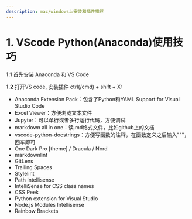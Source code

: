 ```yaml
---
description: mac/windows上安装和插件推荐
---
```


# 1. VScode Python\(Anaconda\)使用技巧

**1.1** 首先安装 Anaconda 和 VS Code

**1.2** 打开VS code, 安装插件 ctrl\(/cmd\) + shift + X: 

* Anaconda Extension Pack：包含了Python和YAML Support for Visual Studio Code 
* Excel Viewer：方便浏览文本文件
* Jupyter：可以单行或者多行运行代码，方便调试 
* markdown all in one：读.md格式文件，比如github上的文档 
* vscode-python-docstrings：方便写函数的注释，在函数定义之后输入"""，回车即可 
* One Dark Pro \[theme\] / Dracula / Nord 
* markdownlint 
* GitLens 
* Trailing Spaces 
* Stylelint 
* Path Intellisense 
* IntelliSense for CSS class names 
* CSS Peek 
* Python extension for Visual Studio 
* Node.js Modules Intellisense 
* Rainbow Brackets 



